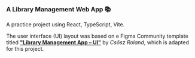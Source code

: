 ### A Library Management Web App 📚

A practice project using React, TypeScript, Vite.

The user interface (UI) layout was based on e Figma Community template titled [**"Library Management App – UI"**](https://www.figma.com/community/file/1121145214000676475) by *Csősz Roland*, which is adapted for this project.
